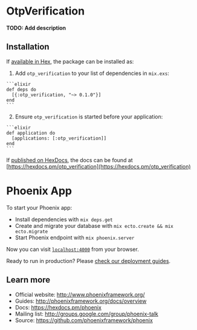 # OtpVerification

**TODO: Add description**

## Installation

If [available in Hex](https://hex.pm/docs/publish), the package can be installed as:

  1. Add `otp_verification` to your list of dependencies in `mix.exs`:

    ```elixir
    def deps do
      [{:otp_verification, "~> 0.1.0"}]
    end
    ```

  2. Ensure `otp_verification` is started before your application:

    ```elixir
    def application do
      [applications: [:otp_verification]]
    end
    ```

If [published on HexDocs](https://hex.pm/docs/tasks#hex_docs), the docs can
be found at [https://hexdocs.pm/otp_verification](https://hexdocs.pm/otp_verification)


# Phoenix App

To start your Phoenix app:

  * Install dependencies with `mix deps.get`
  * Create and migrate your database with `mix ecto.create && mix ecto.migrate`
  * Start Phoenix endpoint with `mix phoenix.server`

Now you can visit [`localhost:4000`](http://localhost:4000) from your browser.

Ready to run in production? Please [check our deployment guides](http://www.phoenixframework.org/docs/deployment).

## Learn more

  * Official website: http://www.phoenixframework.org/
  * Guides: http://phoenixframework.org/docs/overview
  * Docs: https://hexdocs.pm/phoenix
  * Mailing list: http://groups.google.com/group/phoenix-talk
  * Source: https://github.com/phoenixframework/phoenix
